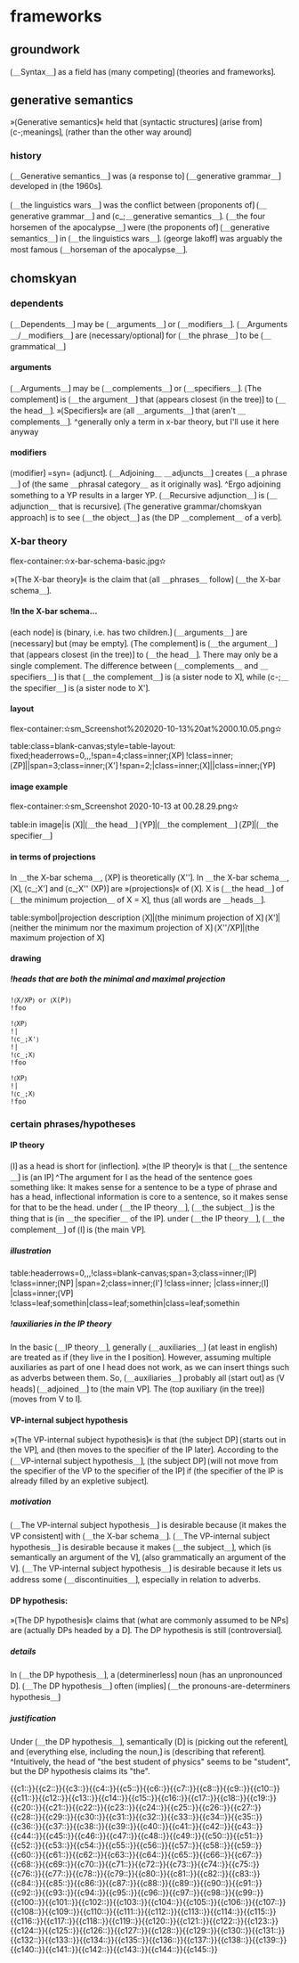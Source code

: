 # frameworks

## groundwork

⟮＿Syntax＿⟯ as a field has ⟮many competing⟯ ⟮theories and frameworks⟯.

## generative semantics

»⟮Generative semantics⟯« held that ⟮syntactic structures⟯ ⟮arise from⟯ ⟮c-;meanings⟯, ⟮rather than the other way around⟯

### history

⟮＿Generative semantics＿⟯ was ⟮a response to⟯ ⟮＿generative grammar＿⟯ developed in ⟮the 1960s⟯.

⟮＿the linguistics wars＿⟯ was the conflict between ⟮proponents of⟯ ⟮＿generative grammar＿⟯ and ⟮c_;＿generative semantics＿⟯.
⟮＿the four horsemen of the apocalypse＿⟯ were ⟮the proponents of⟯ ⟮＿generative semantics＿⟯ in ⟮＿the linguistics wars＿⟯.
⟮george lakoff⟯ was arguably the most famous ⟮＿horseman of the apocalypse＿⟯.

## chomskyan

### dependents

⟮＿Dependents＿⟯ may be ⟮＿arguments＿⟯ or ⟮＿modifiers＿⟯.
⟮＿Arguments＿/＿modifiers＿⟯ are ⟮necessary/optional⟯ for ⟮＿the phrase＿⟯ to be ⟮＿grammatical＿⟯

#### arguments

⟮＿Arguments＿⟯ may be ⟮＿complements＿⟯ or ⟮＿specifiers＿⟯.
⟮The complement⟯ is ⟮＿the argument＿⟯ that ⟮appears closest (in the tree)⟯ to ⟮＿the head＿⟯.
»⟮Specifiers⟯«  are ⟮all ＿arguments＿⟯ that ⟮aren't ＿complements＿⟯.
^generally only a term in x-bar theory, but I'll use it here anyway

#### modifiers

⟮modifier⟯ =syn= ⟮adjunct⟯.
⟮＿Adjoining＿ ＿adjuncts＿⟯ creates ⟮＿a phrase＿⟯ of ⟮the same ＿phrasal category＿ as it originally was⟯.
^Ergo adjoining something to a YP results in a larger YP.
⟮＿Recursive adjunction＿⟯ is ⟮＿adjunction＿ that is recursive⟯.
⟮The generative grammar/chomskyan approach⟯ is to see ⟮＿the object＿⟯ as ⟮the DP ＿complement＿ of a verb⟯.

### X-bar theory

flex-container:✫x-bar-schema-basic.jpg✫


»⟮The X-bar theory⟯« is the claim that ⟮all ＿phrases＿ follow⟯ ⟮＿the X-bar schema＿⟯.

#### !In the X-bar schema...

⟮each node⟯ is ⟮binary, i.e. has two children.⟯
⟮＿arguments＿⟯ are ⟮necessary⟯ but ⟮may be empty⟯.
⟮The complement⟯ is ⟮＿the argument＿⟯ that ⟮appears closest (in the tree)⟯ to ⟮＿the head＿⟯.
There may only be a single complement.
The difference between ⟮＿complements＿ and ＿specifiers＿⟯ is that ⟮＿the complement＿⟯ is ⟮a sister node to X⟯, while ⟮c-;＿the specifier＿⟯ is ⟮a sister node to X'⟯.

#### layout

flex-container:✫sm_Screenshot%202020-10-13%20at%2000.10.05.png✫


table:class=blank-canvas;style=table-layout: fixed;headerrows=0,,,!span=4;class=inner;⟮XP⟯
!class=inner;⟮ZP⟯||span=3;class=inner;⟮X'⟯
!span=2;|class=inner;⟮X⟯||class=inner;⟮YP⟯

#### image example

flex-container:✫sm_Screenshot 2020-10-13 at 00.28.29.png✫


table:in image|is
⟮X⟯|⟮＿the head＿⟯
⟮YP⟯|⟮＿the complement＿⟯
⟮ZP⟯|⟮＿the specifier＿⟯

#### in terms of projections

In ＿the X-bar schema＿, ⟮XP⟯ is theoretically ⟮X''⟯.
In ＿the X-bar schema＿, ⟮X⟯, ⟮c_;X'⟯ and ⟮c_;X'' (XP)⟯ are »⟮projections⟯« of ⟮X⟯.
X is ⟮＿the head＿⟯ of ⟮＿the minimum projection＿ of X = X⟯, thus ⟮all words are ＿heads＿⟯.


table:symbol|projection description
⟮X⟯|⟮the minimum projection of X⟯
⟮X'⟯|⟮neither the minimum nor the maximum projection of X⟯
⟮X''/XP⟯|⟮the maximum projection of X⟯

#### drawing

##### !heads that are both the minimal and maximal projection

```
!⟮X/XP⟯ or ⟮X(P)⟯
!foo
```

```
!⟮XP⟯
!|
!⟮c_;X'⟯
!|
!⟮c_;X⟯
!foo
```

```
!⟮XP⟯
!|
!⟮c_;X⟯
!foo
```

### certain phrases/hypotheses

#### IP theory

⟮I⟯ as a head is short for ⟮inflection⟯.
»⟮the IP theory⟯« is that ⟮＿the sentence＿⟯ is ⟮an IP⟯
^The argument for I as the head of the sentence goes something like: It makes sense for a sentence to be a type of phrase and has a head, inflectional information is core to a sentence, so it makes sense for that to be the head.
under ⟮＿the IP theory＿⟯, ⟮＿the subject＿⟯ is the thing that is ⟮in ＿the specifier＿ of the IP⟯.
under ⟮＿the IP theory＿⟯, ⟮＿the complement＿⟯ of ⟮I⟯ is ⟮the main VP⟯.

##### illustration

table:headerrows=0,,,!class=blank-canvas;span=3;class=inner;⟮IP⟯
!class=inner;⟮NP⟯     |span=2;class=inner;⟮I'⟯
!class=inner;       |class=inner;⟮I⟯     |class=inner;⟮VP⟯
!class=leaf;somethin|class=leaf;somethin|class=leaf;somethin

##### !auxiliaries in the IP theory

In the basic ⟮＿IP theory＿⟯, generally ⟮＿auxiliaries＿⟯ (at least in english) are treated as if ⟮they live in the I position⟯.
However, assuming multiple auxiliaries as part of one I head does not work, as we can insert things such as adverbs between them.
So, ⟮＿auxiliaries＿⟯ probably all ⟮start out⟯ as ⟮V heads⟯ ⟮＿adjoined＿⟯ to ⟮the main VP⟯.
The ⟮top auxiliary (in the tree)⟯ ⟮moves from V to I⟯.

#### VP-internal subject hypothesis

»⟮The VP-internal subject hypothesis⟯« is that ⟮the subject DP⟯ ⟮starts out in the VP⟯, and ⟮then moves to the specifier of the IP later⟯.
According to the ⟮＿VP-internal subject hypothesis＿⟯, ⟮the subject DP⟯ ⟮will not move from the specifier of the VP to the specifier of the IP⟯ if ⟮the specifier of the IP is already filled by an expletive subject⟯.

##### motivation

⟮＿The VP-internal subject hypothesis＿⟯ is desirable because ⟮it makes the VP consistent⟯ with ⟮＿the X-bar schema＿⟯.
⟮＿The VP-internal subject hypothesis＿⟯ is desirable because it makes ⟮＿the subject＿⟯, which ⟮is semantically an argument of the V⟯, ⟮also grammatically an argument of the V⟯.
⟮＿The VP-internal subject hypothesis＿⟯ is desirable because it lets us address some ⟮＿discontinuities＿⟯, especially in relation to adverbs.

#### DP hypothesis: 

»⟮The DP hypothesis⟯« claims that ⟮what are commonly assumed to be NPs⟯ are ⟮actually DPs headed by a D⟯.
The DP hypothesis is still ⟮controversial⟯.

##### details

In ⟮＿the DP hypothesis＿⟯, a ⟮determinerless⟯ noun ⟮has an unpronounced D⟯.
⟮＿The DP hypothesis＿⟯ often ⟮implies⟯ ⟮＿the pronouns-are-determiners hypothesis＿⟯

##### justification

Under ⟮＿the DP hypothesis＿⟯, semantically ⟮D⟯ is ⟮picking out the referent⟯, and ⟮everything else, including the noun,⟯ is ⟮describing that referent⟯.
^Intuitively, the head of "the best student of physics" seems to be "student", but the DP hypothesis claims its "the".

<span class="cloze-dump">{{c1::}}{{c2::}}{{c3::}}{{c4::}}{{c5::}}{{c6::}}{{c7::}}{{c8::}}{{c9::}}{{c10::}}{{c11::}}{{c12::}}{{c13::}}{{c14::}}{{c15::}}{{c16::}}{{c17::}}{{c18::}}{{c19::}}{{c20::}}{{c21::}}{{c22::}}{{c23::}}{{c24::}}{{c25::}}{{c26::}}{{c27::}}{{c28::}}{{c29::}}{{c30::}}{{c31::}}{{c32::}}{{c33::}}{{c34::}}{{c35::}}{{c36::}}{{c37::}}{{c38::}}{{c39::}}{{c40::}}{{c41::}}{{c42::}}{{c43::}}{{c44::}}{{c45::}}{{c46::}}{{c47::}}{{c48::}}{{c49::}}{{c50::}}{{c51::}}{{c52::}}{{c53::}}{{c54::}}{{c55::}}{{c56::}}{{c57::}}{{c58::}}{{c59::}}{{c60::}}{{c61::}}{{c62::}}{{c63::}}{{c64::}}{{c65::}}{{c66::}}{{c67::}}{{c68::}}{{c69::}}{{c70::}}{{c71::}}{{c72::}}{{c73::}}{{c74::}}{{c75::}}{{c76::}}{{c77::}}{{c78::}}{{c79::}}{{c80::}}{{c81::}}{{c82::}}{{c83::}}{{c84::}}{{c85::}}{{c86::}}{{c87::}}{{c88::}}{{c89::}}{{c90::}}{{c91::}}{{c92::}}{{c93::}}{{c94::}}{{c95::}}{{c96::}}{{c97::}}{{c98::}}{{c99::}}{{c100::}}{{c101::}}{{c102::}}{{c103::}}{{c104::}}{{c105::}}{{c106::}}{{c107::}}{{c108::}}{{c109::}}{{c110::}}{{c111::}}{{c112::}}{{c113::}}{{c114::}}{{c115::}}{{c116::}}{{c117::}}{{c118::}}{{c119::}}{{c120::}}{{c121::}}{{c122::}}{{c123::}}{{c124::}}{{c125::}}{{c126::}}{{c127::}}{{c128::}}{{c129::}}{{c130::}}{{c131::}}{{c132::}}{{c133::}}{{c134::}}{{c135::}}{{c136::}}{{c137::}}{{c138::}}{{c139::}}{{c140::}}{{c141::}}{{c142::}}{{c143::}}{{c144::}}{{c145::}}</span>